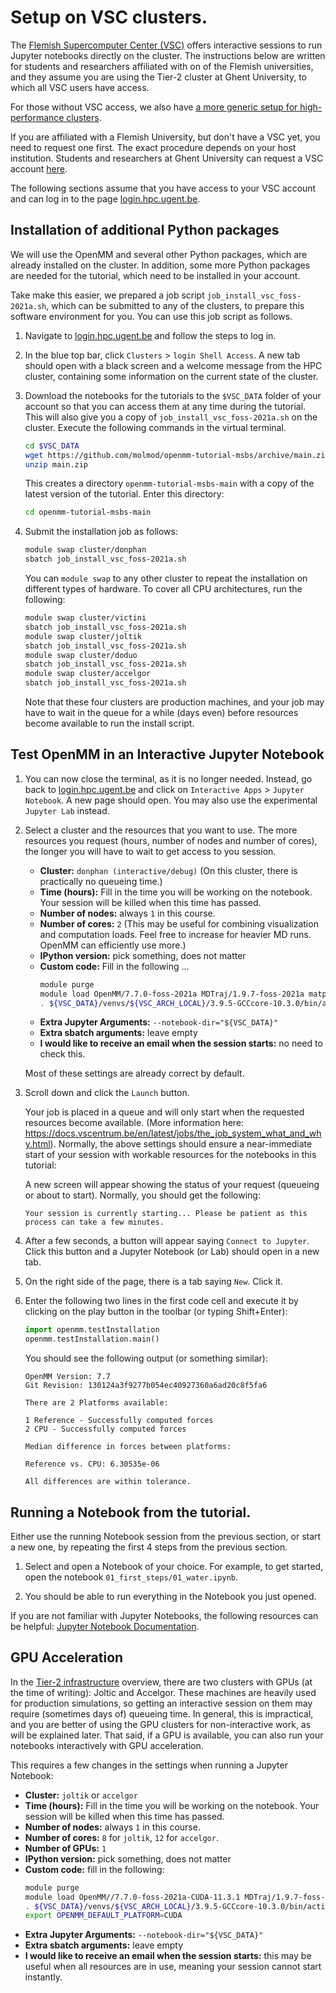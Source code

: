 # Setup on VSC clusters.

The [Flemish Supercomputer Center (VSC)](https://www.vscentrum.be/) offers interactive sessions to run Jupyter notebooks directly on the cluster.
The instructions below are written for students and researchers affiliated with on of the Flemish universities, and they assume you are using the Tier-2 cluster at Ghent University, to which all VSC users have access.

For those without VSC access, we also have [a more generic setup for high-performance clusters](setup_hpc.md).

If you are affiliated with a Flemish University, but don't have a VSC yet, you need to request one first.
The exact procedure depends on your host institution.
Students and researchers at Ghent University can request a VSC account [here](https://www.ugent.be/hpc/en/access/policy/access).

The following sections assume that you have access to your VSC account and can log in to the page [login.hpc.ugent.be](https://login.hpc.ugent.be).


## Installation of additional Python packages

We will use the OpenMM and several other Python packages, which are already installed on the cluster.
In addition, some more Python packages are needed for the tutorial, which need to be installed in your account.

Take make this easier, we prepared a job script `job_install_vsc_foss-2021a.sh`, which can be submitted to any of the clusters, to prepare this software environment for you.
You can use this job script as follows.

1. Navigate to [login.hpc.ugent.be](https://login.hpc.ugent.be) and follow the steps to log in.

1. In the blue top bar, click `Clusters` > `login Shell Access`.
   A new tab should open with a black screen and a welcome message from the HPC cluster,
   containing some information on the current state of the cluster.

1. Download the notebooks for the tutorials to the `$VSC_DATA` folder of your account so that you can access them at any time during the tutorial.
   This will also give you a copy of `job_install_vsc_foss-2021a.sh` on the cluster.
   Execute the following commands in the virtual terminal.

   ```bash
   cd $VSC_DATA
   wget https://github.com/molmod/openmm-tutorial-msbs/archive/main.zip
   unzip main.zip
   ```

   This creates a directory `openmm-tutorial-msbs-main` with a copy of the latest version of the tutorial.
   Enter this directory:

   ```bash
   cd openmm-tutorial-msbs-main
   ```

1. Submit the installation job as follows:

   ```bash
   module swap cluster/donphan
   sbatch job_install_vsc_foss-2021a.sh
   ```

   You can `module swap` to any other cluster to repeat the installation on different types of hardware.
   To cover all CPU architectures, run the following:

   ```bash
   module swap cluster/victini
   sbatch job_install_vsc_foss-2021a.sh
   module swap cluster/joltik
   sbatch job_install_vsc_foss-2021a.sh
   module swap cluster/doduo
   sbatch job_install_vsc_foss-2021a.sh
   module swap cluster/accelgor
   sbatch job_install_vsc_foss-2021a.sh
   ```

   Note that these four clusters are production machines, and your job may have to wait in the queue for a while (days even) before resources become available to run the install script.


## Test OpenMM in an Interactive Jupyter Notebook

1. You can now close the terminal, as it is no longer needed.
   Instead, go back to [login.hpc.ugent.be](https://login.hpc.ugent.be) and click on `Interactive Apps` > `Jupyter Notebook`.
   A new page should open.
   You may also use the experimental `Jupyter Lab` instead.

1. Select a cluster and the resources that you want to use.
   The more resources you request (hours, number of nodes and number of cores), the longer you will have to wait to get access to you session.

   - **Cluster:** `donphan (interactive/debug)` (On this cluster, there is practically no queueing time.)
   - **Time (hours):** Fill in the time you will be working on the notebook.
     Your session will be killed when this time has passed.
   - **Number of nodes:** always `1` in this course.
   - **Number of cores:** `2` (This may be useful for combining visualization and computation loads. Feel free to increase for heavier MD runs. OpenMM can efficiently use more.)
   - **IPython version:** pick something, does not matter
   - **Custom code:** Fill in the following ...
     ```bash
     module purge
     module load OpenMM/7.7.0-foss-2021a MDTraj/1.9.7-foss-2021a matplotlib/3.4.2-foss-2021a jax/0.3.9-foss-2021a lxml/4.6.3-GCCcore-10.3.0 PyYAML/5.4.1-GCCcore-10.3.0
     . ${VSC_DATA}/venvs/${VSC_ARCH_LOCAL}/3.9.5-GCCcore-10.3.0/bin/activate
     ```
   - **Extra Jupyter Arguments:** `--notebook-dir="${VSC_DATA}"`
   - **Extra sbatch arguments:** leave empty
   - **I would like to receive an email when the session starts:** no need to check this.

   Most of these settings are already correct by default.

1. Scroll down and click the `Launch` button.

   Your job is placed in a queue and will only start when the requested resources become available.
   (More information here: https://docs.vscentrum.be/en/latest/jobs/the_job_system_what_and_why.html).
   Normally, the above settings should ensure a near-immediate start of your session with workable resources for the notebooks in this tutorial:

   A new screen will appear showing the status of your request (queueing or about to start).
   Normally, you should get the following:

   ```
   Your session is currently starting... Please be patient as this process can take a few minutes.
   ```

1. After a few seconds, a button will appear saying `Connect to Jupyter`.
   Click this button and a Jupyter Notebook (or Lab) should open in a new tab.

1. On the right side of the page, there is a tab saying `New`. Click it.

1. Enter the following two lines in the first code cell and execute it by clicking on the play button in the toolbar (or typing Shift+Enter):

   ```python
   import openmm.testInstallation
   openmm.testInstallation.main()
   ```

   You should see the following output (or something similar):

   ```
   OpenMM Version: 7.7
   Git Revision: 130124a3f9277b054ec40927360a6ad20c8f5fa6

   There are 2 Platforms available:

   1 Reference - Successfully computed forces
   2 CPU - Successfully computed forces

   Median difference in forces between platforms:

   Reference vs. CPU: 6.30535e-06

   All differences are within tolerance.
   ```


## Running a Notebook from the tutorial.

Either use the running Notebook session from the previous section, or start a new one, by repeating the first 4 steps from the previous section.

1. Select and open a Notebook of your choice.
   For example, to get started, open the notebook `01_first_steps/01_water.ipynb`.

1. You should be able to run everything in the Notebook you just opened.

If you are not familiar with Jupyter Notebooks, the following resources can be helpful: [Jupyter Notebook Documentation](https://jupyter-notebook.readthedocs.io/en/latest/notebook.html).


## GPU Acceleration

In the [Tier-2 infrastructure](https://www.ugent.be/hpc/en/infrastructure) overview, there are two clusters with GPUs (at the time of writing): Joltic and Accelgor.
These machines are heavily used for production simulations, so getting an interactive session on them may require (sometimes days of) queueing time.
In general, this is impractical, and you are better of using the GPU clusters for non-interactive work, as will be explained later.
That said, if a GPU is available, you can also run your notebooks interactively with GPU acceleration.

This requires a few changes in the settings when running a Jupyter Notebook:

- **Cluster:** `joltik` or `accelgor`
- **Time (hours):** Fill in the time you will be working on the notebook.
  Your session will be killed when this time has passed.
- **Number of nodes:** always `1` in this course.
- **Number of cores:** `8` for `joltik`, `12` for `accelgor`.
- **Number of GPUs:** `1`
- **IPython version:** pick something, does not matter
- **Custom code:** fill in the following:
  ```bash
  module purge
  module load OpenMM//7.7.0-foss-2021a-CUDA-11.3.1 MDTraj/1.9.7-foss-2021a matplotlib/3.4.2-foss-2021a jax/0.3.9-foss-2021a lxml/4.6.3-GCCcore-10.3.0 PyYAML/5.4.1-GCCcore-10.3.0
  . ${VSC_DATA}/venvs/${VSC_ARCH_LOCAL}/3.9.5-GCCcore-10.3.0/bin/activate
  export OPENMM_DEFAULT_PLATFORM=CUDA
  ```
- **Extra Jupyter Arguments:** `--notebook-dir="${VSC_DATA}"`
- **Extra sbatch arguments:** leave empty
- **I would like to receive an email when the session starts:** this may be useful when all resources are in use, meaning your session cannot start instantly.
